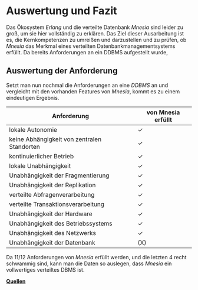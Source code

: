 # Auswertung und Fazit

Das Ökosystem *Erlang* und die verteilte Datenbank *Mnesia* sind leider zu groß, um sie hier vollständig zu erklären. Das Ziel dieser Ausarbeitung ist es, die Kernkompetenzen zu umreißen und darzustellen und zu prüfen, ob *Mnesia* das Merkmal eines verteilten Datenbankmanagementsystems erfüllt. Da bereits Anforderungen an ein DDBMS aufgestellt wurde,

## Auswertung der Anforderung
Setzt man nun nochmal die Anforderungen an eine *DDBMS* an und vergleicht mit den vorhanden Features von *Mnesia*, kommt es zu einem eindeutigen Ergebnis.

|Anforderung | von Mnesia erfüllt |
|-----------|-------------------|
| lokale Autonomie | ✓ |
| keine Abhängigkeit von zentralen Standorten | ✓ |
| kontinuierlicher Betrieb | ✓ |
| lokale Unabhängigkeit | ✓ |
| Unabhängigkeit der Fragmentierung | ✓ |
| Unabhängigkeit der Replikation | ✓ |
| verteilte Abfragenverarbeitung | ✓ |
| verteilte Transaktionsverarbeitung | ✓ |
| Unabhängigkeit der Hardware | ✓ |
| Unabhängigkeit des Betriebssystems | ✓ |
| Unabhängigkeit des Netzwerks | ✓ |
| Unabhängigkeit der Datenbank | (X) |

Da 11/12 Anforderungen von *Mnesia* erfüllt werden, und die letzten 4 recht schwammig sind, kann man die Daten so auslegen, dass *Mnesia* ein vollwertiges verteiltes DBMS ist.



[**Quellen**](./06_Literatur_Quellen.md)
